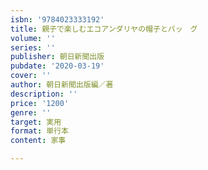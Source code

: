 ```yaml
---
isbn: '9784023333192'
title: 親子で楽しむエコアンダリヤの帽子とバッ　グ
volume: ''
series: ''
publisher: 朝日新聞出版
pubdate: '2020-03-19'
cover: ''
author: 朝日新聞出版編／著
description: ''
price: '1200'
genre: ''
target: 実用
format: 単行本
content: 家事

---
```

